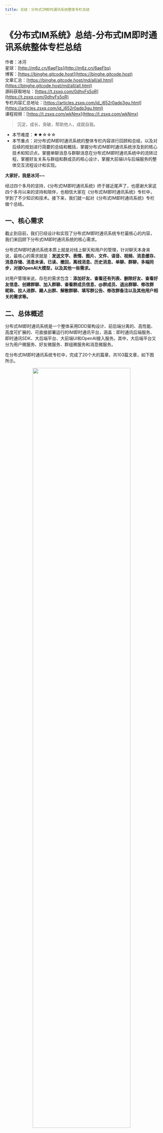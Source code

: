 ```yaml
---
title: 总结：分布式IM即时通讯系统整体专栏总结
---
```


# 《分布式IM系统》总结-分布式IM即时通讯系统整体专栏总结

作者：冰河
<br/>星球：[http://m6z.cn/6aeFbs](http://m6z.cn/6aeFbs)
<br/>博客：[https://binghe.gitcode.host](https://binghe.gitcode.host)
<br/>文章汇总：[https://binghe.gitcode.host/md/all/all.html](https://binghe.gitcode.host/md/all/all.html)
<br/>源码获取地址：[https://t.zsxq.com/0dhvFs5oR](https://t.zsxq.com/0dhvFs5oR)
<br/>专栏内容汇总地址：[https://articles.zsxq.com/id_i652r0adp3gu.html](https://articles.zsxq.com/id_i652r0adp3gu.html)
<br/>课程视频：[https://t.zsxq.com/wkNmx](https://t.zsxq.com/wkNmx)

> 沉淀，成长，突破，帮助他人，成就自我。

* 本节难度：★★☆☆☆
* 本节重点：对分布式IM即时通讯系统的整体专栏内容进行回顾和总结，以及对后续的规划进行简要的总结和概括，掌握分布式IM即时通讯系统涉及到的核心技术和知识点，掌握单聊消息与群聊消息在分布式IM即时通讯系统中的流转过程，掌握好友关系与群组和群成员的核心设计，掌握大前端UI与后端服务的整体交互流程设计和实现。

**大家好，我是冰河~~**

经过四个多月的坚持，《分布式IM即时通讯系统》终于接近尾声了，也感谢大家这四个多月以来的坚持和陪伴，也相信大家在《分布式IM即时通讯系统》专栏中，学到了不少知识和技术。接下来，我们就一起对《分布式IM即时通讯系统》专栏做个总结。

## 一、核心需求

截止到目前，我们已经设计和实现了分布式IM即时通讯系统专栏最核心的内容， 我们来回顾下分布式IM即时通讯系统的核心需求。

分布式IM即时通讯系统本质上就是对线上聊天和用户的管理，针对聊天本身来说，最核心的需求就是：**发送文字、表情、图片、文件、语音、视频、消息缓存、消息存储、消息未读、已读、撤回，离线消息、历史消息、单聊、群聊，多端同步，对接OpenAI大模型，以及其他一些需求。**

对用户管理来说，存在的需求包含：**添加好友、查看还有列表、删除好友、查看好友信息、创建群聊、加入群聊、查看群成员信息、@群成员、退出群聊、修改群昵称、拉人进群、踢人出群、解散群聊、填写群公告、修改群备注以及其他用户相关的需求等。**

## 二、总体概述

分布式IM即时通讯系统是一个整体采用DDD架构设计、前后端分离的、高性能、高度可扩展的、可直接部署运行的IM即时通讯平台，涵盖：即时通讯后端服务、即时通讯SDK、大后端平台、大前端UI和OpenAI接入服务。其中，大后端平台又分为用户微服务、好友微服务、群组微服务和消息微服务。

在分布式IM即时通讯系统专栏中，完成了20个大的篇章，共103篇文章，如下图所示。

<div align="center">
    <img src="https://binghe.gitcode.host/images/project/im/2024-03-10-001.png?raw=true" width="80%">
    <br/>
</div>

可以这么说，在分布式IM即时通讯系统中，我们已经完整实现了即时通讯最基础和最核心的功能，支持好友和群组关系，支持单聊和群聊，支持发送文本消息、表情消息、图片消息、文件消息、语音消息和双向视频呼叫。并且在单聊消息流程和群聊消息流程中，接入了OpenAI大模型。

在分布式IM即时通讯系统的整体架构设计和实现中，共分为即时通讯后端服务、即时通讯SDK、大后端平台、大前端UI和OpenAI接入服务。其中，大后端平台又分成了用户微服务、好友微服务、群组微服务和消息微服务。每个部分都是高度可扩展、可独立部署运行的，并且每一部分都支持集群化部署。

<div align="center">
    <img src="https://binghe.gitcode.host/images/project/im/2024-03-10-002.png?raw=true" width="70%">
    <br/>
</div>

通过《分布式IM即时通讯系统》专栏，让大家从需求设计、原型设计、架构设计、编码实现、项目优化、项目部署、极致优化等多个层面真正掌握高并发、高性能、高可用、高可扩展和高可维护项目的架构设计与实际落地方案。

另外，每一篇专栏的内容，冰河都会为其录制对应的视频课程进行加持。

<div align="center">
    <img src="https://binghe.gitcode.host/images/project/im/2024-03-10-003.png?raw=true" width="70%">
    <br/>
</div>

通过文章+视频+小册+源码+答疑的方式进行全方位学习，还有比这更爽的事情吗？

## 三、技术选型

在技术选型上，除了采用SpringBoot等基础框架外，也会采用容器化方案。为了尽量降低技术门槛，在整个分布式IM即时通讯系统的技术选型中，主要采用市面上比较主流的技术框架和方案，具体技术选型如下所示。

- 开发框架：SpringBoot、SpringCloud、SpringCloud Alibaba、Dubbo。
- 缓存：Redis分布式缓存+Guava本地缓存。
- 数据库：MySQL、TiDB、HBase。
- 流量网关：OpenResty+Lua。
- 业务网关：SpringCloud Gateway + Sentinel。
- 持久层框架：MyBatis、Mybatis-Plus。
- 服务配置、服务注册与发现：Nacos。
- 消息中间件：RocketMQ。
- 网络通信：Netty。
- 文件存储：Minio。
- 日志可视化治理：ELK。
- 容器化管理：Swarm、Portainer。
- 监控：Prometheus、Grafana。
- 前端：Vue。
- 单元测试：Junit。
- 基准测试：JMH。
- 压力测试：JMeter。

**授人以鱼，不如授人以渔。后续我会把监控平台、容器化管理、日志可视化、大数据等等内容单独拿出来讲，每项技术、每个框架单独写个小项目实操，这样安排的话，相信大家会对这部分内容有更加深刻的理解，后续无论是哪个项目，只要是涉及到监控、容器化、链路追踪、日志可视化、大数据相关的内容时，大家都可以参考这部分内容进行实现。**

所以，通过分布式IM即时通讯系统，可以学习到微服务领域和DDD架构领域的主流核心技术。

## 四、适应人群

由于分布式IM即时通讯统是从需求立项开始，从零一步步搭建环境、设计原型、设计架构、编码开发、运行调试和上线部署的，使用到的技术也是带着大家直接上手的。所以，整个专栏从小白到有一定开发经验的中高级工程师，有一定基础的架构师都可以学习。如果你当前或者长期受如下问题困扰，那你就更需要学习《分布式IM即时通讯系统》专栏了。

* 在校大学生，想在毕业设计时，写一个有亮点的项目让导师眼前一亮。
* 应届毕业生，找实习或工作时，想让自己的项目更具竞争力。

- 一直在小公司做CRUD，并发编程没接触过，更别提如何高并发实际项目了。
- 公司项目没什么并发，在线人数也不多，学了很多并发编程相关的知识不知道怎么用。
- 学了很多并发编程的知识，也知道一些概念，能说出一些简单的方案，但是没实际项目经验。
- 自我感觉掌握了一些高并发编程的技术方案，但是如果真正做项目时，还是不知道如何下手。
- 简历上写了熟悉并发编程，在面试过程中，面试官一般会问秒杀系统，实时消息推动系统，IM即时通讯系统，或者其他高并发项目实战问题，不知道怎么回答。
- 在大厂工作多年，参与了一些系统的建设与研发，但是也没机会参与像秒杀系统，IM即时通讯系统这样高并发、大流量的系统的整个建设过程。
- 其他问题。。。

可以看到，如果小公司的小伙伴受限于业务，接触不到高并发、大流量的业务场景，大厂的小伙伴由于某些原因没有被分到高并发、大流量业务部门。没有系统性落地成实际高并发项目的经验，这样的小伙伴更需要学习《分布式IM即时通讯系统》。

如果小伙们是在线大学生，想让自己的毕业设计项目更加具备亮点，如果是应届毕业生，找实习或者工作时，想让自己的项目更具竞争力，都可以学习《分布式IM即时通讯系统》。

另外，冰河在星球分享了1000+套精美简历模板，助力小伙伴们跳槽面试、升职加薪，加入星球，猛戳如下链接获取。

* 简历模板：[https://t.zsxq.com/193DYfk3U](https://t.zsxq.com/193DYfk3U)

##  五、如何学习

1.加入 **冰河技术** 知识星球（文末有知识星球优惠券，IM即时通讯系统完结了，即将涨价），才能查看星球专栏文章，学习专栏视频课程，查看置顶消息，申请加入项目，才能看到项目代码和技术小册，如果未申请加入项目，点击项目链接，你会发现是404页面。

2.专栏的每一章会对应一个代码分支，需要切换对应的分支学习对应的视频和文章的代码分支，同时，分布式IM即时通讯系统的每个服务模块都对应着一个单独的代码仓库，大家对照学习即可。

3.学习过程中最好按照章节顺序来学习，每一章前后都是比较连贯的，并且每一章的代码实现也有先后顺序，这样按照从前往后的顺序学习，最终你会实现一个完整的分布式IM即时通讯系统。

**注意：学习的过程，不是复制粘贴代码的过程，赋值粘贴代码是没有任何意义的，最好的学习方式就是自己动手实现代码，然后思考、总结。**

4.代码结构：master分支是最新的全量代码，专栏中每一个章节和视频都会对应一个代码分支，切换到章节对应的代码分支后，即可根据当前章节和视频学习对应的代码实现，不然，在master分支中看到的是全量的代码。

5.对应代码实现上的问题，可以在专栏对应的源码提issuse

6.冰河会为《分布式IM即时通讯系统》专栏录制完整的视频课程。

## 六、提交作业

在学习秒杀系统的过程中，为了有助于大家更好的消化吸收《分布式IM即时通讯系统》的知识，冰河会为大家布置相应的作业。当然，也是为了希望在学习的过程中，留下你真实的足迹，让我们一起努力，突破自身技术瓶颈。

### 1.代码作业

* 作业空间：[https://gitcode.net/BingheProjects/im-projects-startball](https://gitcode.net/BingheProjects/im-projects-startball)
* 空间说明：为知识星球的用户提供项目代码提交空间，方便针对项目进行技术交流，你可以把自己实现的《分布式IM即时通讯系统》源码提交到空间中，按照 `项目名称-用户星球编号-作者名称` 的格式创建仓库，例如 `bh-im-server-1-binghe`。

<div align="center">
    <img src="https://binghe.gitcode.host/images/project/im/2024-03-10-004.png?raw=true" width="70%">
    <br/>
</div>

### 2.文字打卡

* 大家可以在 **冰河技术** 知识星球中，提交文字作业也可以进行文字打卡。

主要按照如下方式进行总结：

1.今天你学了哪些章节？

2.遇到的问题是什么？

3.你是怎么解决问题的？

4.今天的收获是什么？

基于大家的打卡或者作业反馈的问题，冰河会在后续以文章和直播的形式统一解决大家学习过程中的疑问。

## 七、如何加入星球

分布式IM即时通讯系统不仅可以用在真实的聊天场景中、还能接入多种真实的消息推送场景。这些真实场景的项目设计与落地实现，在冰河的知识星球除了分布式IM即时通讯系统外，还有其他5个项目，像Sekill分布式秒杀系统、手写RPC、简易商城系统等等，这些项目的需求、方案、架构、落地等均来自互联网真实业务场景，让你真正学到互联网大厂的业务与技术落地方案，并将其有效转化为自己的知识储备。

**值得一提的是：冰河自研的比某些开源网关项目性能更优的生产级网关项目即将启动**，你还在等啥？不少小伙伴经过星球硬核技术和项目的历练，早已成功跳槽加薪，实现薪资翻倍，而你，还在原地踏步，抱怨大环境不好。2024年抛弃焦虑和抱怨，我们一起塌下心来沉淀硬核技术和项目，让自己的薪资更上一层楼。

<div align="center">
    <img src="https://binghe.gitcode.host/images/personal/xingqiu_149.png?raw=true" width="70%">
    <div style="font-size: 18px;">星球优惠券</div>
    <br/>
</div>

目前，领取5折优惠券，就可以跟冰河一起学习《简易商城脚手架项目》、《手撸RPC专栏》和《Spring6核心技术与源码解析》、《实战高并发设计模式》、《分布式IM即时通讯系统》和《分布式IM即时通讯系统》，从零开始介绍原理、设计架构、手撸代码。

**花很少的钱就能学这么多硬核技术、中间件项目和大厂秒杀系统与分布式IM即时通讯系统，比其他培训机构不知便宜多少倍，硬核多少倍，如果是我，我会买他个十年！**

加入要趁早，后续还会随着项目和加入的人数涨价，而且只会涨，不会降，先加入的小伙伴就是赚到。

另外，还有一个限时福利，邀请一个小伙伴加入，冰河就会给一笔 **分享有奖** ，有些小伙伴都邀请了50+人，早就回本了！

## 八、其他方式加入星球

* **链接** ：打开链接 [http://m6z.cn/6aeFbs](http://m6z.cn/6aeFbs) 加入星球。
* **回复** ：在公众号 **冰河技术** 回复 **星球** 领取优惠券加入星球。

**特别提醒：** 苹果用户进圈或续费，请加微信 **hacker_binghe** 扫二维码，或者去公众号 **冰河技术** 回复 **星球** 扫二维码加入星球。

## 九、联系冰河

### 1.加群交流

本群的宗旨是给大家提供一个良好的技术学习交流平台，所以杜绝一切广告！由于微信群人满 100 之后无法加入，请扫描下方二维码先添加作者 “冰河” 微信(hacker_binghe)，备注：`星球编号`。

<div align="center">
    <img src="https://binghe.gitcode.host/images/personal/hacker_binghe.jpg?raw=true" width="180px">
    <div style="font-size: 18px;">冰河微信</div>
    <br/>
</div>

### 2.公众号

分享各种编程语言、开发技术、分布式与微服务架构、分布式数据库、分布式事务、云原生、大数据与云计算技术和渗透技术。另外，还会分享各种面试题和面试技巧。内容在 **冰河技术** 微信公众号首发，强烈建议大家关注。

<div align="center">
    <img src="https://binghe.gitcode.host/images/personal/ice_wechat.jpg?raw=true" width="180px">
    <div style="font-size: 18px;">公众号：冰河技术</div>
    <br/>
</div>

### 3.视频号

定期分享各种编程语言、开发技术、分布式与微服务架构、分布式数据库、分布式事务、云原生、大数据与云计算技术和渗透技术。另外，还会分享各种面试题和面试技巧。

<div align="center">
    <img src="https://binghe.gitcode.host/images/personal/ice_video.png?raw=true" width="180px">
    <div style="font-size: 18px;">视频号：冰河技术</div>
    <br/>
</div>

### 4.星球

加入星球 **[冰河技术](http://m6z.cn/6aeFbs)**，可以获得本站点所有学习内容的指导与帮助。如果你遇到不能独立解决的问题，也可以添加冰河的微信：**hacker_binghe**， 我们一起沟通交流。另外，在星球中不只能学到实用的硬核技术，还能学习**实战项目**！

关注 [冰河技术](https://img-blog.csdnimg.cn/20210426115714643.jpg?raw=true)公众号，回复 `星球` 可以获取入场优惠券。

<div align="center">
    <img src="https://binghe.gitcode.host/images/personal/xingqiu.png?raw=true" width="180px">
    <div style="font-size: 18px;">知识星球：冰河技术</div>
    <br/>
</div>





